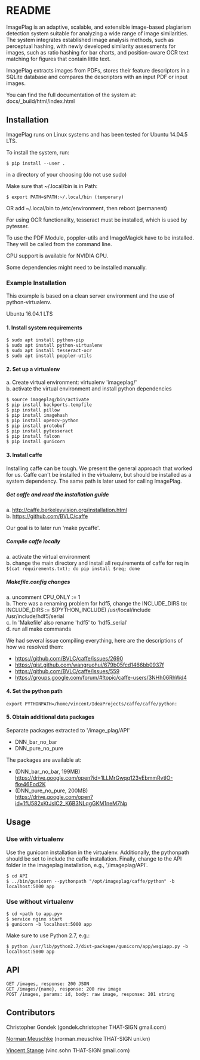 # README

ImagePlag is an adaptive, scalable, and extensible image-based plagiarism detection system suitable for analyzing a wide range of image similarities. The system integrates established image analysis methods, such as perceptual hashing, with newly developed similarity assessments for images, such as ratio hashing for bar charts, and position-aware OCR text matching for figures that contain little text.

ImagePlag extracts images from PDFs, stores their feature descriptors in a SQLite database and compares the descriptors with an input PDF or input images.

You can find the full documentation of the system at: docs/_build/html/index.html

## Installation

ImagePlag runs on Linux systems and has been tested for Ubuntu 14.04.5 LTS.

To install the system, run:    
```
$ pip install --user .
```
in a directory of your choosing (do not use sudo)

Make sure that ~/.local/bin is in Path:
```
$ export PATH=$PATH:~/.local/bin (temporary)
```
OR 
add ~/.local/bin to /etc/environment, then reboot (permanent)    

For using OCR functionality, tesseract must be installed, which is used
by pytesser.

To use the PDF Module, poppler-utils and ImageMagick have to be installed.
They will be called from the command line.

GPU support is available for NVIDIA GPU.

Some dependencies might need to be installed manually.


### Example Installation

This example is based on a clean server environment and the use of python-virtualenv.

Ubuntu 16.04.1 LTS

#### 1\. Install system requirements
```
$ sudo apt install python-pip
$ sudo apt install python-virtualenv
$ sudo apt install tesseract-ocr
$ sudo apt install poppler-utils
```

#### 2\. Set up a virtualenv

a. Create virtual environment:  virtualenv 'imageplag/'    
b. activate the virtual environment and install python dependencies   

```
$ source imageplag/bin/activate
$ pip install backports.tempfile
$ pip install pillow
$ pip install imagehash
$ pip install opencv-python
$ pip install protobuf
$ pip install pytesseract
$ pip install falcon
$ pip install gunicorn
```

#### 3\. Install caffe

Installing caffe can be tough. We present the general approach that worked for us. 
Caffe can't be installed in the virtualenv, but should be installed 
as a system dependency. The same path is later used for calling ImagePlag.

##### Get caffe and read the installation guide   
a\. http://caffe.berkeleyvision.org/installation.html   
b\. https://github.com/BVLC/caffe   

Our goal is to later run 'make pycaffe'.

##### Compile caffe locally    
a\. activate the virtual environment   
b\. change the main directory and install all requirements of caffe for req in   
    `$(cat requirements.txt); do pip install $req; done`

##### Makefile.config changes   
a\. uncomment CPU_ONLY := 1    
b\. There was a renaming problem for hdf5, change the INCLUDE_DIRS to:   
INCLUDE_DIRS := $(PYTHON_INCLUDE) /usr/local/include /usr/include/hdf5/serial    
c\. In 'Makefile' also rename 'hdf5' to 'hdf5_serial'    
d\. run all make commands    

We had several issue compiling everything, here are the descriptions of how we resolved them:    

- https://github.com/BVLC/caffe/issues/2690
- https://gist.github.com/wangruohui/679b05fcd1466bb0937f
- https://github.com/BVLC/caffe/issues/559
- https://groups.google.com/forum/#!topic/caffe-users/3NHh06RhWd4

#### 4\. Set the python path    
```
export PYTHONPATH=/home/vincent/IdeaProjects/caffe/caffe/python:   
```

#### 5\. Obtain additional data packages    

Separate packages extracted to '/image_plag/API'    
- DNN_bar_no_bar    
- DNN_pure_no_pure    

The packages are available at:
- (DNN_bar_no_bar, 199MB)   
   https://drive.google.com/open?id=1LLMrGwqq123vEbmmRvtlO-fke46Eod2K    
- (DNN_pure_no_pure, 200MB)    
   https://drive.google.com/open?id=1fU582xKtJsIC2_K6B3NLqgGKM1neM7Np     

## Usage

### Use with virtualenv

Use the gunicorn installation in the virtualenv. Additionally, the pythonpath should be set to
include the caffe installation. Finally, change to the API folder in the imageplag
installation, e.g., '/imageplag/API'.
```
$ cd API
$ ../bin/gunicorn --pythonpath "/opt/imageplag/caffe/python" -b localhost:5000 app
```
### Use without virtualenv

```
$ cd <path to app.py>
$ service nginx start
$ gunicorn -b localhost:5000 app
```

Make sure to use Python 2.7, e.g.:
```
$ python /usr/lib/python2.7/dist-packages/gunicorn/app/wsgiapp.py -b localhost:5000 app
```

## API

```
GET /images, response: 200 JSON
GET /images/{name}, response: 200 raw image
POST /images, params: id, body: raw image, response: 201 string
```
## Contributors

Christopher Gondek (gondek.christopher THAT-SIGN gmail.com)

[Norman Meuschke](http://wwww.meuschke.org) (norman.meuschke THAT-SIGN uni.kn)

[Vincent Stange](https://www.isg.uni-konstanz.de/people/doctoral-researchers/vincent-stange/) (vinc.sohn THAT-SIGN gmail.com)


